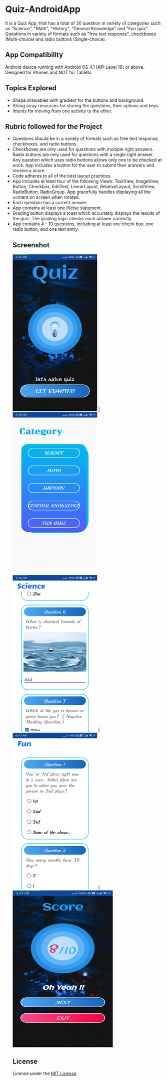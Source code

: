 # Quiz-AndroidApp
It is a Quiz App, that has a total of 30 question in variety of categories such as "Science", "Math", "History", "General Knowledge" and 
"Fun quiz". Questions in variety of formats such as "free text response", checkboxes (Multi-choice) and radio buttons (Single-choice).

## App Compatibility
Android device running with Android OS 4.1 (API Level 16) or above. Designed for Phones and NOT for Tablets.

## Topics Explored
<ul><li> Shape drawables with gradient for the buttons and background.</li>
<li>String array resources for storing the questions, their options and keys.</li>
<li>Intents for moving from one activity to the other.</li></ul>

## Rubric followed for the Project
<ul>
<li> Questions should be in a variety of formats such as free text response, checkboxes, and radio buttons.</li>
<li> Checkboxes are only used for questions with multiple right answers. Radio buttons are only used for questions with a single right answer. Any question which uses radio buttons allows only one to be checked at once.
App includes a button for the user to submit their answers and receive a score.</li>
<li> Code adheres to all of the best layout practices.</li>
<li> App includes at least four of the following Views: TextView, ImageView, Button, Checkbox, EditText, LinearLayout, RelativeLayout, ScrollView, RadioButton, RadioGroup.
App gracefully handles displaying all the content on screen when rotated.</li>
<li> Each question has a correct answer.</li>
<li> App contains at least one if/else statement.</li>
<li> Grading button displays a toast which accurately displays the results of the quiz. The grading logic checks each answer correctly.</li>
<li> App contains 4 - 10 questions, including at least one check box, one radio button, and one text entry.</li>

## Screenshot
<img src="https://github.com/manjirikolte/Quiz-AndroidApp/blob/master/Screenshots/Screenshot%201.jpg" width="270" height="500">  
 | <img src="https://github.com/manjirikolte/Quiz-AndroidApp/blob/master/Screenshots/Screenshot%202.jpg" width="270" height="500">
 <br><br>
 <img src="https://github.com/manjirikolte/Quiz-AndroidApp/blob/master/Screenshots/Screenshot%203.jpg" width="270" height="500">  
 | <img src="https://github.com/manjirikolte/Quiz-AndroidApp/blob/master/Screenshots/Screenshot%204.jpg" width="270" height="500">
 | <img src="https://github.com/manjirikolte/Quiz-AndroidApp/blob/master/Screenshots/Screenshot%205.jpg" width="320" height="500">
 
## License
License under the <a href="https://github.com/manjirikolte/Quiz-AndroidApp/blob/master/LICENSE.txt" >MIT License</a>
